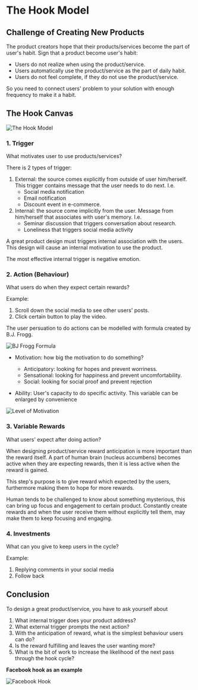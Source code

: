 # The Hook Model

## Challenge of Creating New Products
The product creators hope that their products/services become the part of user's habit. Sign that a product become user's habit:
- Users do not realize when using the product/service.
- Users automatically use the product/service as the part of daily habit.
- Users do not feel complete, if they do not use the product/service.

So you need to connect users' problem to your solution with enough frequency to make it a habit.

## The Hook Canvas

![The Hook Model](The%20Hook%20Model.png)

### 1. Trigger
What motivates user to use products/services?

There is 2 types of trigger:
1. External: the source comes explicitly from outside of user him/herself. This trigger contains message that the user needs to do next. I.e. 
    - Social media notification
    - Email notification
    - Discount event in e-commerce.
2. Internal: the source come implicitly from the user. Message from him/herself that associates with user's memory. I.e. 
	- Seminar discussion that triggers conversation about research. 
	- Loneliness that triggers social media activity

A great product design must triggers internal association with the users. This design will cause an internal motivation to use the product.

The most effective internal trigger is negative emotion.

### 2. Action (Behaviour)
What users do when they expect certain rewards?

Example:
1. Scroll down the social media to see other users' posts.
2. Click certain button to play the video.

The user persuation to do actions can be modelled with formula created by B.J. Frogg.

![BJ Frogg Formula](BJFroggFormula.png)

- Motivation: how big the motivation to do something?
	- Anticipatory: looking for hopes and prevent worriness.
	- Sensational: looking for happiness and prevent uncomfortability.
	- Social: looking for social proof and prevent rejection

- Ability: User's capacity to do specific activity. This variable can be enlarged by convenience

![Level of Motivation](Level%20of%20Motivation%20and%20Ability.png)

### 3. Variable Rewards
What users' expect after doing action?

When designing product/service reward anticipation is more important than the reward itself. A part of human brain (nucleus accumbens) becomes active when they are expecting rewards, then it is less active when the reward is gained.

This step's purpose is to give reward which expected by the users, furthermore making them to hope for more rewards.

Human tends to be challenged to know about something mysterious, this can bring up focus and engagement to certain product. Constantly create rewards and when the user receive them without explicitly tell them, may make them to keep focusing and engaging.

### 4. Investments
What can you give to keep users in the cycle?

Example:
1. Replying comments in your social media
2. Follow back

## Conclusion
To design a great product/service, you have to ask yourself about
1. What internal trigger does your product address?
2. What external trigger prompts the next action?
3. With the anticipation of reward, what is the simplest behaviour users can do?
4. Is the reward fulfilling and leaves the user wanting more?
5. What is the bit of work to increase the likelihood of the next pass through the hook cycle?

**Facebook hook as an example**

![Facebook Hook](Facebook-hook.png)
